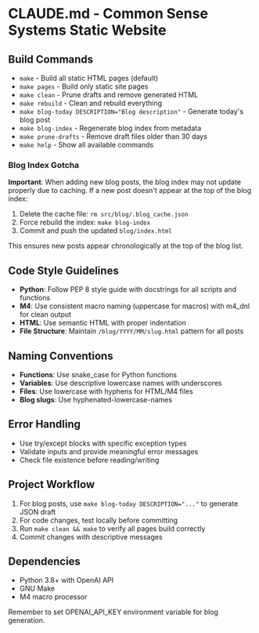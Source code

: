 # CLAUDE.md - Common Sense Systems Static Website

## Build Commands
- `make` - Build all static HTML pages (default)
- `make pages` - Build only static site pages
- `make clean` - Prune drafts and remove generated HTML
- `make rebuild` - Clean and rebuild everything
- `make blog-today DESCRIPTION="Blog description"` - Generate today's blog post
- `make blog-index` - Regenerate blog index from metadata
- `make prune-drafts` - Remove draft files older than 30 days
- `make help` - Show all available commands

### Blog Index Gotcha
**Important**: When adding new blog posts, the blog index may not update properly due to caching. If a new post doesn't appear at the top of the blog index:
1. Delete the cache file: `rm src/blog/.blog_cache.json`
2. Force rebuild the index: `make blog-index`
3. Commit and push the updated `blog/index.html`

This ensures new posts appear chronologically at the top of the blog list.

## Code Style Guidelines
- **Python**: Follow PEP 8 style guide with docstrings for all scripts and functions
- **M4**: Use consistent macro naming (uppercase for macros) with m4_dnl for clean output
- **HTML**: Use semantic HTML with proper indentation
- **File Structure**: Maintain `/blog/YYYY/MM/slug.html` pattern for all posts

## Naming Conventions
- **Functions**: Use snake_case for Python functions
- **Variables**: Use descriptive lowercase names with underscores
- **Files**: Use lowercase with hyphens for HTML/M4 files
- **Blog slugs**: Use hyphenated-lowercase-names

## Error Handling
- Use try/except blocks with specific exception types
- Validate inputs and provide meaningful error messages
- Check file existence before reading/writing

## Project Workflow
1. For blog posts, use `make blog-today DESCRIPTION="..."` to generate JSON draft
2. For code changes, test locally before committing
3. Run `make clean && make` to verify all pages build correctly
4. Commit changes with descriptive messages

## Dependencies
- Python 3.8+ with OpenAI API
- GNU Make
- M4 macro processor

Remember to set OPENAI_API_KEY environment variable for blog generation.